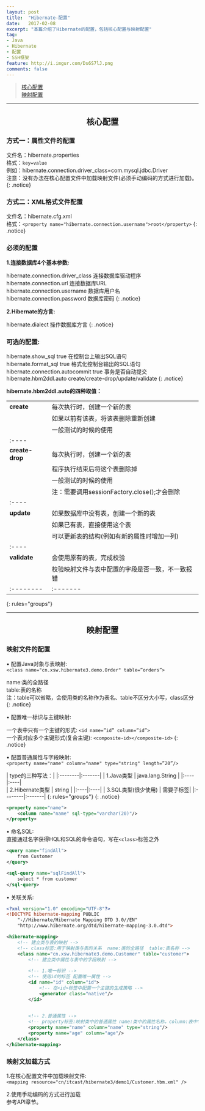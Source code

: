 ```yaml
---
layout: post
title:  "Hibernate-配置"
date:   2017-02-08
excerpt: "本篇介绍了Hibernate的配置，包括核心配置与映射配置"
tag:
- Java 
- Hibernate
- 配置
- SSH框架
feature: http://i.imgur.com/Ds6S7lJ.png
comments: false
---   
```


><a href="#1">核心配置</a>    
><a href="#2">映射配置</a>  

***

<a name="1"></a>

## <center>核心配置</center>


### 方式一：属性文件的配置

文件名：hibernate.properties  
格式：`key=value`  
例如：hibernate.connection.driver_class=com.mysql.jdbc.Driver  
注意：没有办法在核心配置文件中加载映射文件(必须手动编码的方式进行加载)。
{: .notice}

### 方式二：XML格式文件配置

文件名：hibernate.cfg.xml  
格式：`<property name="hibernate.connection.username">root</property>`
{: .notice}

### 必须的配置

**1.连接数据库4个基本参数:**

hibernate.connection.driver_class   连接数据库驱动程序  
hibernate.connection.url   			连接数据库URL  
hibernate.connection.username  		数据库用户名  
hibernate.connection.password  		数据库密码
{: .notice}

**2.Hibernate的方言:**
	
hibernate.dialect   操作数据库方言
{: .notice}

### 可选的配置:

hibernate.show_sql  true		        在控制台上输出SQL语句    
hibernate.format_sql  true   		    格式化控制台输出的SQL语句    
hibernate.connection.autocommit  true   事务是否自动提交    
hibernate.hbm2ddl.auto	create/create-drop/update/validate
{: .notice}

**hibernate.hbm2ddl.auto的四种取值：**

|         |        |
|:--------|:-------|
| **create**   | 每次执行时，创建一个新的表| 
|              | 如果以前有该表，将该表删除重新创建 |
|              | 一般测试的时候的使用  |
|:----
|**create-drop**| 每次执行时，创建一个新的表  | 
|              | 程序执行结束后将这个表删除掉 | 
|              | 一般测试的时候的使用  |
|              | 注：需要调用sessionFactory.close();才会删除 |
|:----
| **update**   | 如果数据库中没有表，创建一个新的表   | 
|              | 如果已有表，直接使用这个表 | 
|              | 可以更新表的结构(例如有新的属性时增加一列) | 
|:----
| **validate** | 会使用原有的表，完成校验  | 
|              | 校验映射文件与表中配置的字段是否一致，不一致报错  | 
|:--------|:-------|
{: rules="groups"}
***

<a name="2"></a>

## <center>映射配置</center>

### 映射文件的配置


• 配置Java对象与表映射:  
`<class name="cn.xsw.hibernate3.demo.Order" table=”orders”>`  

name:类的全路径    
table:表的名称  
注：table可以省略，会使用类的名称作为表名、table不区分大小写，class区分
{: .notice}

• 配置唯一标识与主键映射:  

一个表中只有一个主键的形式: `<id name=”id” column=”id”>`  
一个表对应多个主键形式(复合主键): `<composite-id></composite-id>`
{: .notice}

• 配置普通属性与字段映射:  
`<property name="name" column="name" type="string" length=”20”/>`  

|  type的三种写法：|
|:--------|:-------|
| 1.Java类型 | java.lang.String |
|:----|:----|  
| 2.Hibernate类型 |  string |
|:----|:----|
| 3.SQL类型(很少使用) |  需要子标签<column>|
|:--------|:-------|
{: rules="groups"}
{: .notice}


```xml
<property name="name">
	<column name="name" sql-type="varchar(20)"/>
</property>
```

• 命名SQL:  
直接通过名字获得HQL和SQL的命令语句，写在`<class>`标签之外  

```xml
<query name="findAll">
	from Customer
</query>

<sql-query name="sqlFindAll">
	select * from customer
</sql-query>
```

• 关联关系:

```xml  
<?xml version="1.0" encoding="UTF-8"?>
<!DOCTYPE hibernate-mapping PUBLIC 
    "-//Hibernate/Hibernate Mapping DTD 3.0//EN"
    "http://www.hibernate.org/dtd/hibernate-mapping-3.0.dtd">

<hibernate-mapping>
	<!-- 建立类与表的映射 -->
	<!-- class标签:用于映射类与表的关系  name:类的全路径  table:表名称 -->
	<class name="cn.xsw.hibernate3.demo.Customer" table="customer">
		<!-- 建立类中属性与表中的字段映射 -->		
		
		<!-- 1.唯一标识 -->
		<!-- 使用id的标签 配置唯一属性 -->	
		<id name="id" column="id">
			<!-- 在<id>标签中配置一个主键的生成策略 -->
			<generator class="native"/>
		</id>
		

		<!-- 2.普通属性 -->
		<!-- property标签:映射类中的普通属性 name:类中的属性名称，column:表中字段名称 -->
		<property name="name" column="name" type="string"/>
		<property name="age" column="age"/>
	</class>
</hibernate-mapping>
```



### 映射文加载方式

1.在核心配置文件中加载映射文件:  
`<mapping resource="cn/itcast/hibernate3/demo1/Customer.hbm.xml" />`  

2.使用手动编码的方式进行加载  
参考API章节。






